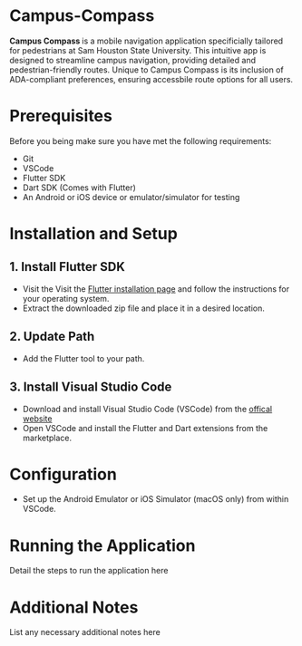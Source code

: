 # Campus-Compass

<b> Campus Compass </b> is a mobile navigation application specificially tailored for pedestrians at Sam Houston State University. This intuitive app is designed to streamline campus navigation, providing detailed and pedestrian-friendly routes. Unique to Campus Compass is its inclusion of ADA-compliant preferences, ensuring accessbile route options for all users.

# Prerequisites

Before you being make sure you have met the following requirements:

* Git
* VSCode
* Flutter SDK
* Dart SDK (Comes with Flutter)
* An Android or iOS device or emulator/simulator for testing

# Installation and Setup

## 1. Install Flutter SDK

* Visit the Visit the [Flutter installation page](https://flutter.dev/docs/get-started/install) and follow the instructions for your operating system.
* Extract the downloaded zip file and place it in a desired location.

## 2. Update Path
* Add the Flutter tool to your path.

## 3. Install Visual Studio Code
* Download and install Visual Studio Code (VSCode) from the [offical website](https://code.visualstudio.com)
* Open VSCode and install the Flutter and Dart extensions from the marketplace.

# Configuration

* Set up the Android Emulator or iOS Simulator (macOS only) from within VSCode.

# Running the Application

Detail the steps to run the application here

# Additional Notes

List any necessary additional notes here
